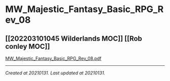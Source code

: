 # MW_Majestic_Fantasy_Basic_RPG_Rev_08
 [[202203101045 Wilderlands MOC]] [[Rob conley MOC]] 
---



[MW\_Majestic\_Fantasy\_Basic\_RPG\_Rev\_08.pdf](./resources/202101311622.1_MW_Majestic_Fantasy_Basic_RPG_Rev_08.resources/MW_Majestic_Fantasy_Basic_RPG_Rev_08.pdf)

---

_Created at 20210131._
_Last updated at 20210131._



